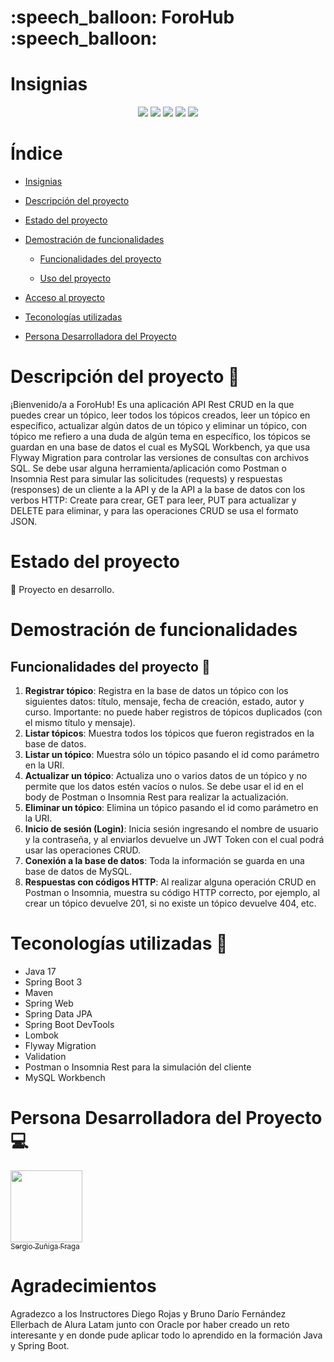 <h1>:speech_balloon: ForoHub :speech_balloon:</h1>

# Insignias

<div align="center">
    <img src="https://img.shields.io/badge/Estado-En desarrollo-green">
    <img src="https://img.shields.io/badge/Java-v17-blue">
    <img src="https://img.shields.io/badge/Base de Datos-PostreSQL-blue">
    <img src="https://img.shields.io/badge/Framework-Spring Boot 3-blue">
    <img src="https://img.shields.io/badge/Versión-v1.0.0-green">
</div>

# Índice

- [Insignias](#insignias)

- [Descripción del proyecto](#descripción-del-proyecto)

- [Estado del proyecto](#estado-del-proyecto)

- [Demostración de funcionalidades](#demostración-de-funcionalidades)

    - [Funcionalidades del proyecto](#funcionalidades-del-proyecto)

    - [Uso del proyecto](#uso-del-proyecto)

- [Acceso al proyecto](#acceso-al-proyecto)

- [Teconologías utilizadas](#teconologías-utilizadas)

- [Persona Desarrolladora del Proyecto](#persona-desarrolladora-del-proyecto)

# Descripción del proyecto :page_facing_up:

¡Bienvenido/a a ForoHub!
Es una aplicación API Rest CRUD en la que puedes crear un tópico, leer todos los tópicos creados, leer un tópico en específico, actualizar algún datos de un tópico y eliminar un tópico, con tópico me refiero a una duda de algún tema en específico, los tópicos se guardan en una base de datos el cual es MySQL Workbench, ya que usa Flyway Migration para controlar las versiones de consultas con archivos SQL. 
Se debe usar alguna herramienta/aplicación como Postman o Insomnia Rest para simular las solicitudes (requests) y respuestas (responses) de un cliente a la API y de la API a la base de datos con los verbos HTTP: Create para crear, GET para leer, PUT para actualizar y DELETE para eliminar, y para las operaciones CRUD se usa el formato JSON.

# Estado del proyecto

:construction: Proyecto en desarrollo.

# Demostración de funcionalidades

## Funcionalidades del proyecto :wrench:

1. **Registrar tópico**: Registra en la base de datos un tópico con los siguientes datos: título, mensaje, fecha de creación, estado, autor y curso.
Importante: no puede haber registros de tópicos duplicados (con el mismo título y mensaje).
2. **Listar tópicos**: Muestra todos los tópicos que fueron registrados en la base de datos.
3. **Listar un tópico**: Muestra sólo un tópico pasando el id como parámetro en la URI.
4. **Actualizar un tópico**: Actualiza uno o varios datos de un tópico y no permite que los datos estén vacíos o nulos. Se debe usar el id en el body de Postman o Insomnia Rest para realizar la actualización.
5. **Eliminar un tópico**: Elimina un tópico pasando el id como parámetro en la URI.
6. **Inicio de sesión (Login)**: Inicia sesión ingresando el nombre de usuario y la contraseña, y al enviarlos devuelve un JWT Token con el cual podrá usar las operaciones CRUD.
7. **Conexión a la base de datos**: Toda la información se guarda en una base de datos de MySQL.
8. **Respuestas con códigos HTTP**: Al realizar alguna operación CRUD en Postman o Insomnia, muestra su código HTTP correcto, por ejemplo, al crear un tópico devuelve 201, si no existe un tópico devuelve 404, etc.

# Teconologías utilizadas :hammer:

- Java 17
- Spring Boot 3
- Maven
- Spring Web
- Spring Data JPA
- Spring Boot DevTools
- Lombok
- Flyway Migration
- Validation
- Postman o Insomnia Rest para la simulación del cliente
- MySQL Workbench

# Persona Desarrolladora del Proyecto :computer:

[<img src="https://avatars.githubusercontent.com/u/107082359?v=4" width=115><br><sub>Sergio Zuñiga Fraga</sub>](https://github.com/SergioZF09)

# Agradecimientos

Agradezco a los Instructores Diego Rojas y Bruno Darío Fernández Ellerbach de Alura Latam junto con Oracle por haber creado un reto interesante y en donde pude aplicar todo lo aprendido en la formación Java y Spring Boot.

